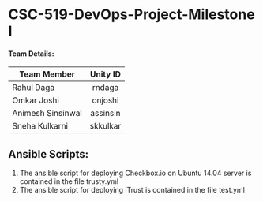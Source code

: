 # CSC-519-DevOps-Project-Milestone I

#### Team Details:

| Team Member             | Unity ID      | 
| ------------------------|:-------------:| 
| Rahul Daga              | rndaga        | 
| Omkar Joshi             | onjoshi       |  
| Animesh Sinsinwal       | assinsin      |   
| Sneha Kulkarni          | skkulkar      |



## Ansible Scripts:

1. The ansible script for deploying Checkbox.io on Ubuntu 14.04 server is contained in the file trusty.yml
2. The ansible script for deploying iTrust is contained in the file test.yml

